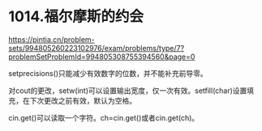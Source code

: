 1014.福尔摩斯的约会
==
https://pintia.cn/problem-sets/994805260223102976/exam/problems/type/7?problemSetProblemId=994805308755394560&page=0

setprecisions()只能减少有效数字的位数，并不能补充前导零。

<iomanip>对cout的更改，setw(int)可以设置输出宽度，仅一次有效。setfill(char)设置填充，在下次更改之前有效，默认为空格。

cin.get()可以读取一个字符。ch=cin.get()或者cin.get(ch)。